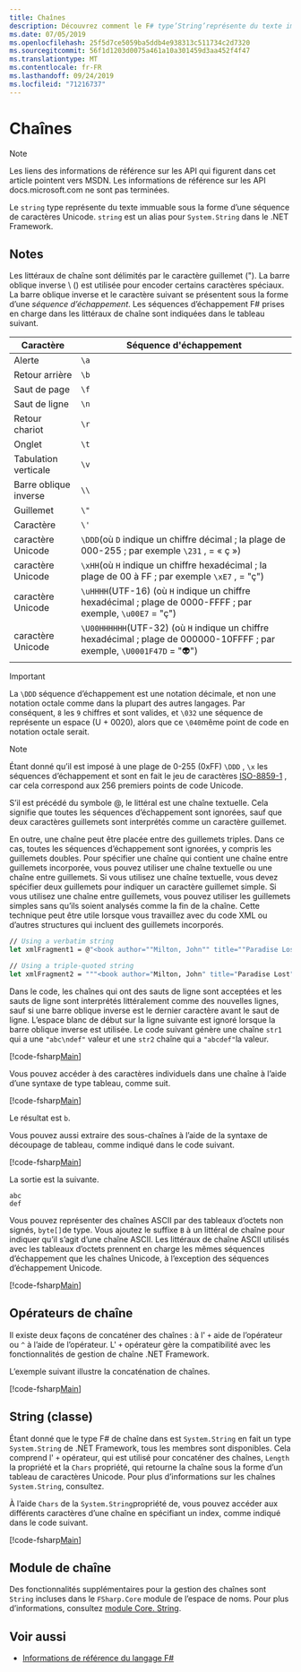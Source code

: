 ```yaml
---
title: Chaînes
description: Découvrez comment le F# type’String’représente du texte immuable comme une séquence de caractères Unicode.
ms.date: 07/05/2019
ms.openlocfilehash: 25f5d7ce5059ba5ddb4e938313c511734c2d7320
ms.sourcegitcommit: 56f1d1203d0075a461a10a301459d3aa452f4f47
ms.translationtype: MT
ms.contentlocale: fr-FR
ms.lasthandoff: 09/24/2019
ms.locfileid: "71216737"
---
```

# <a name="strings"></a>Chaînes

> [!NOTE]
> Les liens des informations de référence sur les API qui figurent dans cet article pointent vers MSDN.  Les informations de référence sur les API docs.microsoft.com ne sont pas terminées.

Le `string` type représente du texte immuable sous la forme d’une séquence de caractères Unicode. `string` est un alias pour `System.String` dans le .NET Framework.

## <a name="remarks"></a>Notes

Les littéraux de chaîne sont délimités par le caractère guillemet ("). La barre oblique inverse \\ () est utilisée pour encoder certains caractères spéciaux. La barre oblique inverse et le caractère suivant se présentent sous la forme d’une *séquence d’échappement*. Les séquences d’échappement F# prises en charge dans les littéraux de chaîne sont indiquées dans le tableau suivant.

|Caractère|Séquence d'échappement|
|---------|---------------|
|Alerte|`\a`|
|Retour arrière|`\b`|
|Saut de page|`\f`|
|Saut de ligne|`\n`|
|Retour chariot|`\r`|
|Onglet|`\t`|
|Tabulation verticale|`\v`|
|Barre oblique inverse|`\\`|
|Guillemet|`\"`|
|Caractère|`\'`|
|caractère Unicode|`\DDD`(où `D` indique un chiffre décimal ; la plage de 000-255 ; par exemple `\231` , = « ç »)|
|caractère Unicode|`\xHH`(où `H` indique un chiffre hexadécimal ; la plage de 00 à FF ; par exemple `\xE7` , = "ç")|
|caractère Unicode|`\uHHHH`(UTF-16) (où `H` indique un chiffre hexadécimal ; plage de 0000-FFFF ;  par exemple, `\u00E7` = "ç")|
|caractère Unicode|`\U00HHHHHH`(UTF-32) (où `H` indique un chiffre hexadécimal ; plage de 000000-10FFFF ;  par exemple, `\U0001F47D` = "👽")|

> [!IMPORTANT]
> La `\DDD` séquence d’échappement est une notation décimale, et non une notation octale comme dans la plupart des autres langages. Par conséquent, `8` les `9` chiffres et sont valides, et `\032` une séquence de représente un espace (U + 0020), alors que ce `\040`même point de code en notation octale serait.

> [!NOTE]
> Étant donné qu’il est imposé à une plage de 0-255 (0xFF) `\DDD` , `\x` les séquences d’échappement et sont en fait le jeu de caractères [ISO-8859-1](https://en.wikipedia.org/wiki/ISO/IEC_8859-1#Code_page_layout) , car cela correspond aux 256 premiers points de code Unicode.

S’il est précédé du symbole @, le littéral est une chaîne textuelle. Cela signifie que toutes les séquences d’échappement sont ignorées, sauf que deux caractères guillemets sont interprétés comme un caractère guillemet.

En outre, une chaîne peut être placée entre des guillemets triples. Dans ce cas, toutes les séquences d’échappement sont ignorées, y compris les guillemets doubles. Pour spécifier une chaîne qui contient une chaîne entre guillemets incorporée, vous pouvez utiliser une chaîne textuelle ou une chaîne entre guillemets. Si vous utilisez une chaîne textuelle, vous devez spécifier deux guillemets pour indiquer un caractère guillemet simple. Si vous utilisez une chaîne entre guillemets, vous pouvez utiliser les guillemets simples sans qu’ils soient analysés comme la fin de la chaîne. Cette technique peut être utile lorsque vous travaillez avec du code XML ou d’autres structures qui incluent des guillemets incorporés.

```fsharp
// Using a verbatim string
let xmlFragment1 = @"<book author=""Milton, John"" title=""Paradise Lost"">"

// Using a triple-quoted string
let xmlFragment2 = """<book author="Milton, John" title="Paradise Lost">"""
```

Dans le code, les chaînes qui ont des sauts de ligne sont acceptées et les sauts de ligne sont interprétés littéralement comme des nouvelles lignes, sauf si une barre oblique inverse est le dernier caractère avant le saut de ligne. L’espace blanc de début sur la ligne suivante est ignoré lorsque la barre oblique inverse est utilisée. Le code suivant génère une chaîne `str1` qui a une `"abc\ndef"` valeur et une `str2` chaîne qui a `"abcdef"`la valeur.

[!code-fsharp[Main](~/samples/snippets/fsharp/lang-ref-1/snippet1001.fs)]

Vous pouvez accéder à des caractères individuels dans une chaîne à l’aide d’une syntaxe de type tableau, comme suit.

[!code-fsharp[Main](~/samples/snippets/fsharp/lang-ref-1/snippet1002.fs)]

Le résultat est `b`.

Vous pouvez aussi extraire des sous-chaînes à l’aide de la syntaxe de découpage de tableau, comme indiqué dans le code suivant.

[!code-fsharp[Main](~/samples/snippets/fsharp/lang-ref-1/snippet1003.fs)]

La sortie est la suivante.

```console
abc
def
```

Vous pouvez représenter des chaînes ASCII par des tableaux d’octets non signés, `byte[]`de type. Vous ajoutez le suffixe `B` à un littéral de chaîne pour indiquer qu’il s’agit d’une chaîne ASCII. Les littéraux de chaîne ASCII utilisés avec les tableaux d’octets prennent en charge les mêmes séquences d’échappement que les chaînes Unicode, à l’exception des séquences d’échappement Unicode.

[!code-fsharp[Main](~/samples/snippets/fsharp/lang-ref-1/snippet1004.fs)]

## <a name="string-operators"></a>Opérateurs de chaîne

Il existe deux façons de concaténer des chaînes : à l' `+` aide de l’opérateur ou `^` à l’aide de l’opérateur. L' `+` opérateur gère la compatibilité avec les fonctionnalités de gestion de chaîne .NET Framework.

L’exemple suivant illustre la concaténation de chaînes.

[!code-fsharp[Main](~/samples/snippets/fsharp/lang-ref-1/snippet1006.fs)]

## <a name="string-class"></a>String (classe)

Étant donné que le type F# de chaîne dans est `System.String` en fait un type `System.String` de .NET Framework, tous les membres sont disponibles. Cela comprend l' `+` opérateur, qui est utilisé pour concaténer des chaînes, `Length` la propriété et la `Chars` propriété, qui retourne la chaîne sous la forme d’un tableau de caractères Unicode. Pour plus d’informations sur les chaînes `System.String`, consultez.

À l’aide `Chars` de la `System.String`propriété de, vous pouvez accéder aux différents caractères d’une chaîne en spécifiant un index, comme indiqué dans le code suivant.

[!code-fsharp[Main](~/samples/snippets/fsharp/lang-ref-1/snippet1005.fs)]

## <a name="string-module"></a>Module de chaîne

Des fonctionnalités supplémentaires pour la gestion des chaînes sont `String` incluses dans le `FSharp.Core` module de l’espace de noms. Pour plus d’informations, consultez [module Core. String](https://msdn.microsoft.com/visualfsharpdocs/conceptual/core.string-module-%5bfsharp%5d).

## <a name="see-also"></a>Voir aussi

- [Informations de référence du langage F#](index.md)
